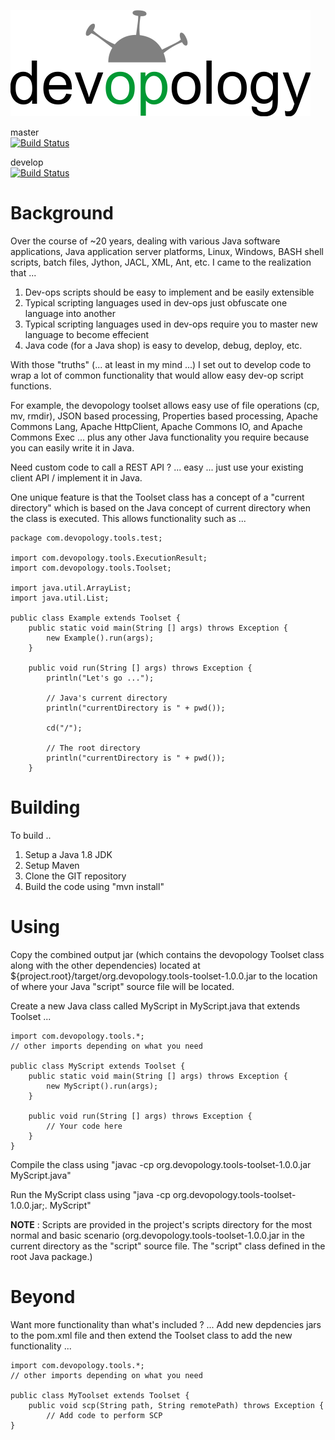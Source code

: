 ![devopology](https://raw.githubusercontent.com/devopology/tools/develop/devopology.png)

master  
[![Build Status](https://travis-ci.org/devopology/tools.svg?branch=master)](https://travis-ci.org/devopology/tools)

develop  
[![Build Status](https://travis-ci.org/devopology/tools.svg?branch=develop)](https://travis-ci.org/devopology/tools)

# Background

Over the course of ~20 years, dealing with various Java software applications, Java application server platforms, Linux, Windows, BASH shell scripts, batch files, Jython, JACL, XML, Ant, etc. I came to the realization that ...

1. Dev-ops scripts should be easy to implement and be easily extensible
2. Typical scripting languages used in dev-ops just obfuscate one language into another
3. Typical scripting languages used in dev-ops require you to master new language to become effecient
3. Java code (for a Java shop) is easy to develop, debug, deploy, etc.

With those "truths" (... at least in my mind ...) I set out to develop code to wrap a lot of common
functionality that would allow easy dev-op script functions.

For example, the devopology toolset allows easy use of file operations (cp, mv, rmdir), JSON based processing, Properties based processing, Apache Commons Lang, Apache HttpClient, Apache Commons IO, and Apache Commons Exec ... plus any other Java functionality you require because you can easily write it in Java.

Need custom code to call a REST API ? ... easy ... just use your existing client API / implement it in Java.

One unique feature is that the Toolset class has a concept of a "current directory" which is based on the Java concept of current directory when the class is executed.  This allows functionality such as ...

    package com.devopology.tools.test;
    
    import com.devopology.tools.ExecutionResult;
    import com.devopology.tools.Toolset;
    
    import java.util.ArrayList;
    import java.util.List;
    
    public class Example extends Toolset {
        public static void main(String [] args) throws Exception {
            new Example().run(args);
        }
    
        public void run(String [] args) throws Exception {
            println("Let's go ...");
            
            // Java's current directory
            println("currentDirectory is " + pwd());
            
            cd("/");
            
            // The root directory
            println("currentDirectory is " + pwd());
        }

# Building

To build ..

1. Setup a Java 1.8 JDK
2. Setup Maven
3. Clone the GIT repository
4. Build the code using "mvn install"

# Using

Copy the combined output jar (which contains the devopology Toolset class along with the other dependencies)
located at ${project.root}/target/org.devopology.tools-toolset-1.0.0.jar to the location of where your Java "script" source file will be located.

Create a new Java class called MyScript in MyScript.java that extends Toolset ...

    import com.devopology.tools.*;
    // other imports depending on what you need

    public class MyScript extends Toolset {
        public static void main(String [] args) throws Exception {
            new MyScript().run(args);
        }
    
        public void run(String [] args) throws Exception {
            // Your code here
        }
    }

Compile the class using "javac -cp org.devopology.tools-toolset-1.0.0.jar MyScript.java"

Run the MyScript class using "java -cp org.devopology.tools-toolset-1.0.0.jar;. MyScript"

**NOTE** : Scripts are provided in the project's scripts directory for the most normal and basic scenario (org.devopology.tools-toolset-1.0.0.jar in the current directory as the "script" source file. The "script" class defined in the root Java package.)

# Beyond

Want more functionality than what's included ? ... Add new depdencies jars to the pom.xml file and then extend the Toolset class to add the new functionality ...

    import com.devopology.tools.*;
    // other imports depending on what you need

    public class MyToolset extends Toolset {
        public void scp(String path, String remotePath) throws Exception {
            // Add code to perform SCP
    }

